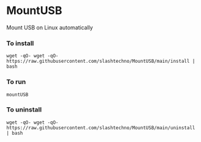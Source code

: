# MountUSB
Mount USB on Linux automatically


### To install
`wget -qO- wget -qO- https://raw.githubusercontent.com/slashtechno/MountUSB/main/install | bash`

### To run
`mountUSB`

### To uninstall
`wget -qO- wget -qO- https://raw.githubusercontent.com/slashtechno/MountUSB/main/uninstall | bash`
